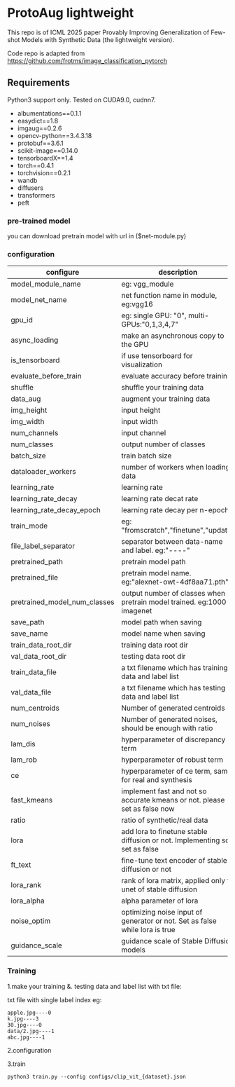 # ProtoAug lightweight
This repo is of ICML 2025 paper Provably Improving Generalization of Few-shot Models with Synthetic Data (the lightweight version).

Code repo is adapted from https://github.com/frotms/image_classification_pytorch

## Requirements
Python3 support only. Tested on CUDA9.0, cudnn7.

* albumentations==0.1.1
* easydict==1.8
* imgaug==0.2.6
* opencv-python==3.4.3.18
* protobuf==3.6.1
* scikit-image==0.14.0
* tensorboardX==1.4
* torch==0.4.1
* torchvision==0.2.1
* wandb
* diffusers
* transformers
* peft


### pre-trained model
you can download pretrain model with url in ($net-module.py)


### configuration
| configure                       | description                                                               |
|---------------------------------|---------------------------------------------------------------------------|
| model_module_name               | eg: vgg_module                                                            |
| model_net_name                  | net function name in module, eg:vgg16                                     |
| gpu_id                          | eg: single GPU: "0", multi-GPUs:"0,1,3,4,7"                                                           |
| async_loading                   | make an asynchronous copy to the GPU                                      |
| is_tensorboard                  | if use tensorboard for visualization                                      |
| evaluate_before_train           | evaluate accuracy before training                                         |
| shuffle                         | shuffle your training data                                                |
| data_aug                        | augment your training data                                                |
| img_height                      | input height                                                              |
| img_width                       | input width                                                               |
| num_channels                    | input channel                                                             |
| num_classes                     | output number of classes                                                  |
| batch_size                      | train batch size                                                          |
| dataloader_workers              | number of workers when loading data                                       |
| learning_rate                   | learning rate                                                             |
| learning_rate_decay             | learning rate decat rate                                                  |
| learning_rate_decay_epoch       | learning rate decay per n-epoch                                           |
| train_mode                      | eg:  "fromscratch","finetune","update"                                    |
| file_label_separator            | separator between data-name and label. eg:"----"                          |
| pretrained_path                 | pretrain model path                                                       |
| pretrained_file                 | pretrain model name. eg:"alexnet-owt-4df8aa71.pth"                        |
| pretrained_model_num_classes    | output number of classes when pretrain model trained. eg:1000 in imagenet |
| save_path                       | model path when saving                                                    |
| save_name                       | model name when saving                                                    |
| train_data_root_dir             | training data root dir                                                    |
| val_data_root_dir               | testing data root dir                                                     |
| train_data_file                 | a txt filename which has training data and label list                     |
| val_data_file                   | a txt filename which has testing data and label list                      |
| num_centroids                   | Number of generated centroids                                             |
| num_noises                      | Number of generated noises, should be enough with ratio                   |
| lam_dis                         | hyperparameter of discrepancy term                                        |
| lam_rob						  | hyperparameter of robust term											  |
| ce							  | hyperparameter of ce term, same for real and synthesis                    |
| fast_kmeans                     | implement fast and not so accurate kmeans or not. please set as false now |
| ratio                           | ratio of synthetic/real data 											  |
| lora                            | add lora to finetune stable diffusion or not. Implementing so set as false|
| ft_text						  | fine-tune text encoder of stable diffusion or not						  |
| lora_rank						  | rank of lora matrix, applied only to unet of stable diffusion			  |
| lora_alpha					  |	alpha parameter of lora													  |
| noise_optim					  | optimizing noise input of generator or not. Set as false while lora is true | 
| guidance_scale				  | guidance scale of Stable Diffusion models								  |

### Training
1.make your training &. testing data and label list with txt file:

txt file with single label index eg:

	apple.jpg----0
	k.jpg----3
	30.jpg----0
	data/2.jpg----1
	abc.jpg----1
2.configuration

3.train

	python3 train.py --config configs/clip_vit_{dataset}.json


